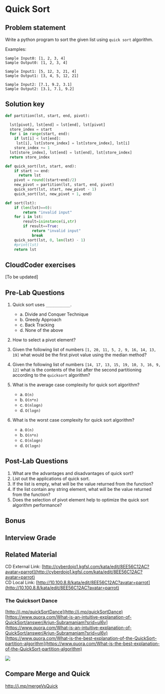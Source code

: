 # Quick Sort

## Problem statement

Write a python program to sort the given list using `quick sort` algorithm.

Examples:

```
Sample Input0: [1, 2, 3, 4]
Sample Output0: [1, 2, 3, 4]

Sample Input1: [5, 12, 3, 21, 4]
Sample Output1: [3, 4, 5, 12, 21]

Sample Input2: [7.1, 9.2, 3.1]
Sample Output2: [3.1, 7.1, 9.2]
```

## Solution key

```python
def partition(lst, start, end, pivot):

  lst[pivot], lst[end] = lst[end], lst[pivot]
  store_index = start
  for i in range(start, end):
    if lst[i] < lst[end]:
     lst[i], lst[store_index] = lst[store_index], lst[i]
    store_index += 1
  lst[store_index], lst[end] = lst[end], lst[store_index]
  return store_index

def quick_sort(lst, start, end):
    if start >= end:
      return lst
    pivot = round((start+end)/2)
    new_pivot = partition(lst, start, end, pivot)
    quick_sort(lst, start, new_pivot - 1)
    quick_sort(lst, new_pivot + 1, end)

def sort(lst):
    if (len(lst)==0):
        return "invalid input"
    for i in lst:
        result=isinstance(i,str)
        if result==True:
            return "invalid input"
            break
    quick_sort(lst, 0, len(lst) - 1)
    #print(lst)
    return lst
```

## CloudCoder exercises

\[To be updated\]

## Pre-Lab Questions

1. Quick sort uses `___________`.

   - a. Divide and Conquer Technique
   - b. Greedy Approach
   - c. Back Tracking
   - d. None of the above

2. How to select a pivot element?

3. Given the following list of numbers `[1, 20, 11, 5, 2, 9, 16, 14, 13, 19]` what would be the first pivot value using the median method?

4. Given the following list of numbers `[14, 17, 13, 15, 19, 10, 3, 16, 9, 12]` what is the contents of the list after the second partitioning according to the `quicksort` algorithm?

5. What is the average case complexity for quick sort algorithm?

   - a. `O(n)`
   - b. `O(n*n)`
   - c. `O(nlogn)`
   - d. `O(logn)`

6. What is the worst case complexity for quick sort algorithm?

   - a. `O(n)`
   - b. `O(n*n)`
   - c. `O(nlogn)`
   - d. `O(logn)`

## Post-Lab Questions

1. What are the advantages and disadvantages of quick sort?
2. List out the applications of quick sort.
3. If the list is empty, what will be the value returned from the function?
4. If the list contain any string element, what will be the value returned from the function?
5. Does the selection of pivot element help to optimize the quick sort algorithm performance?

## Bonus

## Interview Grade

## Related Material

CD External Link: [http://cyberdojo1.kgfsl.com/kata/edit/8EE56C12AC?avatar=parrot](http://cyberdojo1.kgfsl.com/kata/edit/8EE56C12AC?avatar=parrot)  
CD Local Link: [http://10.100.8.8/kata/edit/8EE56C12AC?avatar=parrot](http://10.100.8.8/kata/edit/8EE56C12AC?avatar=parrot)

### The Quicksort Dance

[http://j.mp/quickSortDance](http://j.mp/quickSortDance)  
[https://www.quora.com/What-is-an-intuitive-explanation-of-QuickSort/answer/Arjun-Subramaniam?srid=ul6v](https://www.quora.com/What-is-an-intuitive-explanation-of-QuickSort/answer/Arjun-Subramaniam?srid=ul6v)  
[https://www.quora.com/What-is-the-best-explanation-of-the-QuickSort-partition-algorithm](https://www.quora.com/What-is-the-best-explanation-of-the-QuickSort-partition-algorithm)

![](/assets/Sorting_quicksort_anim.gif)

## Compare Merge and Quick

http://j.mp/mergeVsQuick
